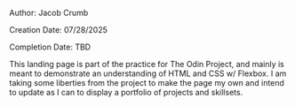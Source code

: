 Author: Jacob Crumb

Creation Date: 07/28/2025

Completion Date: TBD

This landing page is part of the practice for The Odin Project, and mainly is meant to demonstrate an understanding of HTML and CSS w/ Flexbox. I am taking some liberties from the project to make the page my own and intend to update as I can to display a portfolio of projects and skillsets.
